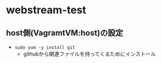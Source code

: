 # webstream-test

## host側(VagramtVM:host)の設定
* `sudo yum -y install git`
    * githubから関連ファイルを持ってくるためにインストール
